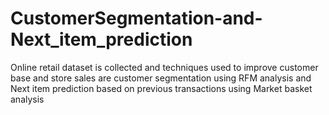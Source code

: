 # CustomerSegmentation-and-Next_item_prediction
Online retail dataset is collected and techniques used to improve customer base and store sales are customer segmentation using RFM analysis and Next item prediction based on previous transactions using Market basket analysis 
